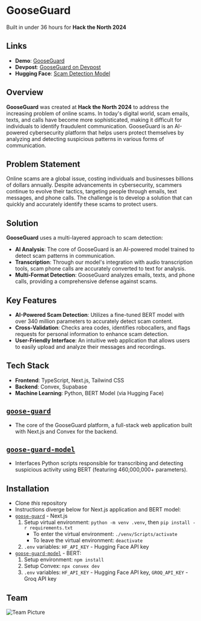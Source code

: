 # GooseGuard

Built in under 36 hours for **Hack the North 2024**

## Links
- **Demo**: [GooseGuard](https://goose-guard.vercel.app)
- **Devpost**: [GooseGuard on Devpost](https://devpost.com/software/gooseguard)
- **Hugging Face**: [Scam Detection Model](https://huggingface.co/harrumnoor/scam-detection)

## Overview

**GooseGuard** was created at **Hack the North 2024** to address the increasing problem of online scams. In today's digital world, scam emails, texts, and calls have become more sophisticated, making it difficult for individuals to identify fraudulent communication. GooseGuard is an AI-powered cybersecurity platform that helps users protect themselves by analyzing and detecting suspicious patterns in various forms of communication.

## Problem Statement

Online scams are a global issue, costing individuals and businesses billions of dollars annually. Despite advancements in cybersecurity, scammers continue to evolve their tactics, targeting people through emails, text messages, and phone calls. The challenge is to develop a solution that can quickly and accurately identify these scams to protect users.

## Solution

**GooseGuard** uses a multi-layered approach to scam detection:
- **AI Analysis**: The core of GooseGuard is an AI-powered model trained to detect scam patterns in communication.
- **Transcription**: Through our model's integration with audio transcription tools, scam phone calls are accurately converted to text for analysis.
- **Multi-Format Detection**: GooseGuard analyzes emails, texts, and phone calls, providing a comprehensive defense against scams.

## Key Features

- **AI-Powered Scam Detection**: Utilizes a fine-tuned BERT model with over 340 million parameters to accurately detect scam content.
- **Cross-Validation**: Checks area codes, identifies robocallers, and flags requests for personal information to enhance scam detection.
- **User-Friendly Interface**: An intuitive web application that allows users to easily upload and analyze their messages and recordings.

## Tech Stack

- **Frontend**: TypeScript, Next.js, Tailwind CSS
- **Backend**: Convex, Supabase
- **Machine Learning**: Python, BERT Model (via Hugging Face)

## [`goose-guard`](/goose-guard/)
- The core of the GooseGuard platform, a full-stack web application built with Next.js and Convex for the backend.

## [`goose-guard-model`](/goose-guard-model/)
- Interfaces Python scripts responsible for transcribing and detecting suspicious activity using BERT (featuring 460,000,000+ parameters).

## Installation
- Clone *this* repository
- Instructions diverge below for Next.js application and BERT model:
- [`goose-guard`](/goose-guard/) - Next.js
    1. Setup virtual environment: `python -m venv .venv`, then `pip install -r requirements.txt`
        - To enter the virtual environment: `./venv/Scripts/activate`
        - To leave the virtual environment: `deactivate`
    2. `.env` variables: `HF_API_KEY` - Hugging Face API key
- [`goose-guard-model`](/goose-guard-model/) - BERT:
    1. Setup environment: `npm install`
    2. Setup Convex: `npx convex dev`
    3. `.env` variables: `HF_API_KEY` - Hugging Face API key, `GROQ_API_KEY` - Groq API key
 
## Team
![Team Picture](/components/images/considerthisteam.jpg)
